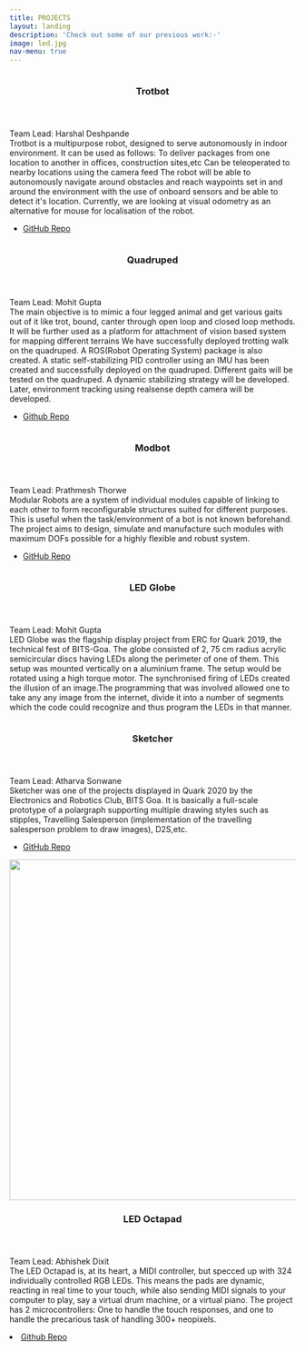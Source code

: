 ```yaml
---
title: PROJECTS
layout: landing
description: 'Check out some of our previous work:-'
image: led.jpg
nav-menu: true
---
```


<!-- Main -->
<div id="main">

<!-- Two -->
<section id="two" class="spotlights">
	<section>
		<a href="https://github.com/ERC-BPGC/Trotbot" class="image">
			<img src="trotbot.jpeg" alt="" data-position="center center" />
		</a>
		<div class="content">
			<div class="inner">
				<header class="major">
					<h3>Trotbot</h3>
				</header>
				<p>Team Lead: Harshal Deshpande <br>
						Trotbot is a multipurpose robot, designed to serve autonomously in indoor environment. It can be used as follows:
						To deliver packages from one location to another in offices, construction sites,etc
						Can be teleoperated to nearby locations using the camera feed
						The robot will be able to autonomously navigate around obstacles and reach waypoints set in and around the environment with the use of onboard sensors and be able to detect it's location.
						Currently, we are looking at visual odometry as an alternative for mouse for localisation of the robot.	</p>
				<ul class="actions">
					<li><a href="https://github.com/ERC-BPGC/Trotbot" class="button">GitHub Repo</a></li>
				</ul>
			</div>
		</div>
	</section>
	<section>
		<a href="https://github.com/MohitGupta007/Quadruped_BPGC" class="image">
			<img src="quad.png" alt="" data-position="top center" />
		</a>
		<div class="content">
			<div class="inner">
				<header class="major">
					<h3>Quadruped</h3>
				</header>
				<p>Team Lead: Mohit Gupta<br>
				The main objective is to mimic a four legged animal and get various gaits out of it like trot, bound, canter through open loop and closed loop methods. It will be further used as a platform for attachment of vision based system for mapping different terrains
				We have successfully deployed trotting walk on the quadruped. A ROS(Robot Operating System) package is also created. A static self-stabilizing PID controller using an IMU has been created and successfully deployed on the quadruped.
				Different gaits will be tested on the quadruped. A dynamic stabilizing strategy will be developed. Later, environment tracking using realsense depth camera will be developed.
				</p>
				<ul class="actions">
					<li><a href="https://github.com/MohitGupta007/Quadruped_BPGC" class="button">Github Repo</a></li>
				</ul>
			</div>
		</div>
	</section>
	<section>
		<a href="https://github.com/rmvanarse/modbot2" class="image">
			<img src="mod.jpeg" alt="" data-position="25% 25%" />
		</a>
		<div class="content">
			<div class="inner">
				<header class="major">
					<h3>Modbot</h3>
				</header>
				<p>Team Lead: Prathmesh Thorwe <br>
				Modular Robots are a system of individual modules capable of linking to each other to form reconfigurable structures suited for different purposes. This is useful when the task/environment of a bot is not known beforehand.
				The project aims to design, simulate and manufacture such modules with maximum DOFs possible for a highly flexible and robust system.
				</p>
				<ul class="actions">
					<li><a href="https://github.com/rmvanarse/modbot2" class="button">GitHub Repo</a></li>
				</ul>
			</div>
		</div>
	</section>
	<section>
		<a href="https://github.com/ERC-BPGC" class="image">
			<img src="led.jpeg" alt="" data-position="25% 25%" />
		</a>
		<div class="content">
			<div class="inner">
				<header class="major">
					<h3>LED Globe</h3>
				</header>
				<p>Team Lead: Mohit Gupta <br>
				LED Globe was the flagship display project from ERC for Quark 2019, the technical fest of BITS-Goa.
				The globe consisted of 2, 75 cm radius acrylic semicircular discs having LEDs along the perimeter of one of them. This setup was mounted vertically on a aluminium frame. The setup would be rotated using a high torque motor. The synchronised firing of LEDs created the illusion of an image.The programming that was involved allowed one to take any any image from the internet, divide it into a number of segments which the code could recognize and thus program the LEDs in that manner.
				</p>	
			</div>
		</div>		
	</section>
<section>
		<a href="https://github.com/ERC-BPGC/Sketcher" class="image">
			<img src="sketch.jpeg" alt="" data-position="25% 25%" />
		</a>
		<div class="content">
			<div class="inner">
				<header class="major">
					<h3>Sketcher</h3>
				</header>
				<p>Team Lead: Atharva Sonwane<br>
				Sketcher was one of the projects displayed in Quark 2020 by the Electronics and Robotics Club, BITS Goa. It is basically a full-scale prototype of a polargraph supporting multiple drawing styles such as stipples, Travelling Salesperson (implementation of the travelling salesperson problem to draw images), D2S,etc.
				<ul class="actions">
					<li><a href="https://github.com/ERC-BPGC/Sketcher" class="button">GitHub Repo</a></li>
				</ul>
			</div>
		</div>
	</section>
	<section>
		<a href="https://github.com/ERC-BPGC/LED-Octapad" class="image">
			<img src="https://github.com/DangerousTim/LED-Octapad/raw/master/Media/nice2.jpg" alt="" data-position="top center" height="600" width="600" />
		</a>
		<div class="content">
			<div class="inner">
				<header class="major">
					<h3>LED Octapad</h3>
				</header>
				<p>Team Lead: Abhishek Dixit<br>
				The LED Octapad is, at its heart, a MIDI controller, but specced up with 324 individually controlled RGB LEDs. This means the pads are dynamic, reacting in real time to your touch, while also sending MIDI signals to your computer to play, say a virtual drum machine, or a virtual piano.
				The project has 2 microcontrollers: One to handle the touch responses, and one to handle the precarious task of handling 300+ neopixels.
					<li><a href="https://github.com/ERC-BPGC/LED-Octapad" class="button">Github Repo</a></li>
				</ul>
			</div>
		</div>
	</section>	
</section>
</div>
